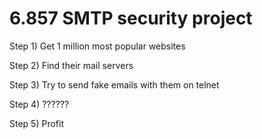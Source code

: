 # 6.857 SMTP security project

Step 1) Get 1 million most popular websites

Step 2) Find their mail servers

Step 3) Try to send fake emails with them on telnet

Step 4) ??????

Step 5) Profit
